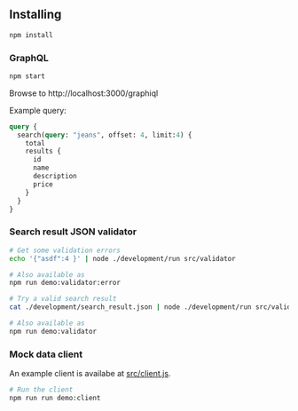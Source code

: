 ## Installing
``` js
npm install
```

### GraphQL
``` js
npm start
```
Browse to http://localhost:3000/graphiql

Example query:
```graphql
query {
  search(query: "jeans", offset: 4, limit:4) {
    total
    results {
      id
      name
      description
      price
    }
  }
}
```

### Search result JSON validator
```sh
# Get some validation errors
echo '{"asdf":4 }' | node ./development/run src/validator

# Also available as
npm run demo:validator:error

# Try a valid search result
cat ./development/search_result.json | node ./development/run src/validator

# Also available as
npm run demo:validator

```

### Mock data client
An example client is availabe at [src/client.js](src/client.js).

```sh
# Run the client
npm run run demo:client
```
